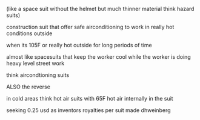 (like a space suit without the helmet but much thinner material think hazard suits)

construction suit that offer safe airconditioning to work in really hot conditions outside

when its 105F or really hot outside for long periods of time

almost like spacesuits that keep the worker cool while the worker is doing heavy level street work

think aircondtioning suits

ALSO the reverse

in cold areas think hot air suits with 65F hot air internally in the suit


seeking 0.25 usd as inventors royalties per suit made
dhweinberg
